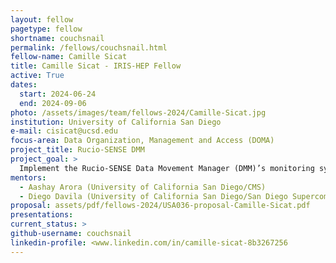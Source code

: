 ```yaml
---
layout: fellow
pagetype: fellow
shortname: couchsnail
permalink: /fellows/couchsnail.html
fellow-name: Camille Sicat
title: Camille Sicat - IRIS-HEP Fellow
active: True
dates:
  start: 2024-06-24
  end: 2024-09-06
photo: /assets/images/team/fellows-2024/Camille-Sicat.jpg
institution: University of California San Diego
e-mail: cisicat@ucsd.edu
focus-area: Data Organization, Management and Access (DOMA)
project_title: Rucio-SENSE DMM
project_goal: >
  Implement the Rucio-SENSE Data Movement Manager (DMM)’s monitoring system to correlate FTS monit data with host level information to better optimize data flows for exa-scale computing level experiments.
mentors:
  - Aashay Arora (University of California San Diego/CMS)
  - Diego Davila (University of California San Diego/San Diego Supercomputer Center)
proposal: assets/pdf/fellows-2024/USA036-proposal-Camille-Sicat.pdf
presentations:
current_status: >
github-username: couchsnail
linkedin-profile: <www.linkedin.com/in/camille-sicat-8b3267256
---
```


